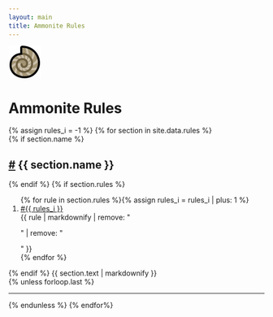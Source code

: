```yaml
---
layout: main
title: Ammonite Rules
---
```


<div id="icon"><img src="assets/ammonite.svg" style="max-width: 300px"></div>
<h1 class="center">Ammonite Rules</h1>
{% assign rules_i = -1 %}
{% for section in site.data.rules %}
<section id="{{ section.name | slugify }}">
    {% if section.name %}
    <h2><a href="#{{ section.name | slugify }}">#</a> {{ section.name }}</h2>
    {% endif %}
    {% if section.rules %}
    <ol class="rules_segment">
      {% for rule in section.rules %}{% assign rules_i = rules_i | plus: 1 %}
      <li class="rules_rule" value="{{ rules_i }}" id="{{ rules_i }}">
        <div class="rule_num"><a href="#{{ rules_i }}">#{{ rules_i }}</a></div>
        <div class="rule_text">{{ rule | markdownify | remove: "<p>" | remove: "</p>"  }}</div>
      </li>
      {% endfor %}
    </ol>
    {% endif %}
    {{ section.text | markdownify }}
</section>
{% unless forloop.last %}<hr>{% endunless %}
{% endfor%}
